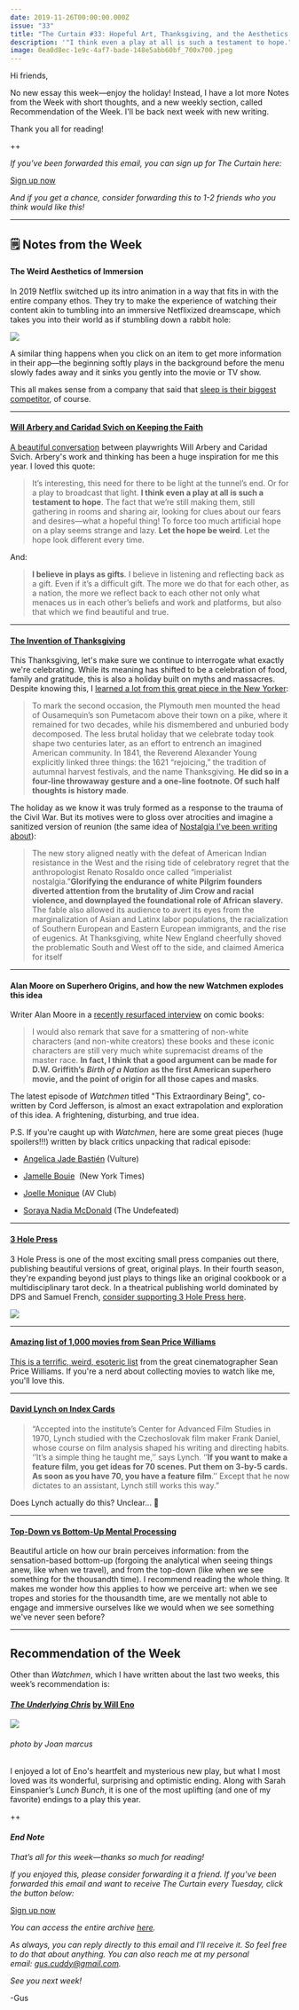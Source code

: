 ```yaml
---
date: 2019-11-26T00:00:00.000Z
issue: "33"
title: "The Curtain #33: Hopeful Art, Thanksgiving, and the Aesthetics of Immersion"
description: '"I think even a play at all is such a testament to hope."'
image: 0ea0d8ec-1e9c-4af7-bade-148e5abb60bf_700x700.jpeg
---
```



Hi friends,

No new essay this week—enjoy the holiday! Instead, I have a lot more Notes from the Week with short thoughts, and a new weekly section, called Recommendation of the Week. I'll be back next week with new writing.

Thank you all for reading!

++

_If you’ve been forwarded this email, you can sign up for The Curtain here:_

[Sign up now](https://guscuddy.substack.com/subscribe?)

_And if you get a chance, consider forwarding this to 1-2 friends who you think would like this!_

---

## **🗒 Notes from the Week**

#### **The Weird Aesthetics of Immersion**

In 2019 Netflix switched up its intro animation in a way that fits in with the entire company ethos. They try to make the experience of watching their content akin to tumbling into an immersive Netflixized dreamscape, which takes you into their world as if stumbling down a rabbit hole:

 ![](./99d908a4-ce13-4483-82c0-185d1ec88614_760x428.gif)

A similar thing happens when you click on an item to get more information in their app—the beginning softly plays in the background before the menu slowly fades away and it sinks you gently into the movie or TV show.

This all makes sense from a company that said that [sleep is their biggest competitor](https://www.fastcompany.com/40491939/netflix-ceo-reed-hastings-sleep-is-our-competition), of course.

---

#### **[Will Arbery and Caridad Svich on Keeping the Faith](https://howlround.com/keeping-faith?fbclid=IwAR0oxsshTCjDeByGW3QAXRQpEapRxgS-oi163uc6KWOHkB382BgT1NbNGMA)**

[A beautiful conversation](https://howlround.com/keeping-faith?fbclid=IwAR0oxsshTCjDeByGW3QAXRQpEapRxgS-oi163uc6KWOHkB382BgT1NbNGMA) between playwrights Will Arbery and Caridad Svich. Arbery's work and thinking has been a huge inspiration for me this year. I loved this quote:

> It’s interesting, this need for there to be light at the tunnel’s end. Or for a play to broadcast that light. **I think even a play at all is such a testament to hope**. The fact that we’re still making them, still gathering in rooms and sharing air, looking for clues about our fears and desires—what a hopeful thing! To force too much artificial hope on a play seems strange and lazy. **Let the hope be weird**. Let the hope look different every time.

And:

> **I believe in plays as gifts**. I believe in listening and reflecting back as a gift. Even if it’s a difficult gift. The more we do that for each other, as a nation, the more we reflect back to each other not only what menaces us in each other’s beliefs and work and platforms, but also that which we find beautiful and true.

---

#### **[The Invention of Thanksgiving](https://www.newyorker.com/magazine/2019/11/25/the-invention-of-thanksgiving)**

This Thanksgiving, let's make sure we continue to interrogate what exactly we're celebrating. While its meaning has shifted to be a celebration of food, family and gratitude, this is also a holiday built on myths and massacres. Despite knowing this, I [learned a lot from this great piece in the New Yorker](https://www.newyorker.com/magazine/2019/11/25/the-invention-of-thanksgiving):

> To mark the second occasion, the Plymouth men mounted the head of Ousamequin’s son Pumetacom above their town on a pike, where it remained for two decades, while his dismembered and unburied body decomposed. The less brutal holiday that we celebrate today took shape two centuries later, as an effort to entrench an imagined American community. In 1841, the Reverend Alexander Young explicitly linked three things: the 1621 “rejoicing,” the tradition of autumnal harvest festivals, and the name Thanksgiving. **He did so in a four-line throwaway gesture and a one-line footnote. Of such half thoughts is history made**.

The holiday as we know it was truly formed as a response to the trauma of the Civil War. But its motives were to gloss over atrocities and imagine a sanitized version of reunion (the same idea of [Nostalgia I've been writing about](https://guscuddy.substack.com/p/the-curtain-31-nostalgia-is-toxic)):

> The new story aligned neatly with the defeat of American Indian resistance in the West and the rising tide of celebratory regret that the anthropologist Renato Rosaldo once called “imperialist nostalgia.”**Glorifying the endurance of white Pilgrim founders diverted attention from the brutality of Jim Crow and racial violence, and downplayed the foundational role of African slavery.** The fable also allowed its audience to avert its eyes from the marginalization of Asian and Latinx labor populations, the racialization of Southern European and Eastern European immigrants, and the rise of eugenics. At Thanksgiving, white New England cheerfully shoved the problematic South and West off to the side, and claimed America for itself

---

#### **Alan Moore on Superhero Origins, and how the new Watchmen explodes this idea**

Writer Alan Moore in a [recently resurfaced interview](https://alanmooreworld.blogspot.com/2019/11/moore-on-jerusalem-eternalism-anarchy.html) on comic books:

> I would also remark that save for a smattering of non-white characters (and non-white creators) these books and these iconic characters are still very much white supremacist dreams of the master race. **In fact, I think that a good argument can be made for D.W. Griffith’s** _**Birth of a Nation**_ **as the first American superhero movie, and the point of origin for all those capes and masks**.

The latest episode of _Watchmen_ titled "This Extraordinary Being", co-written by Cord Jefferson, is almost an exact extrapolation and exploration of this idea. A frightening, disturbing, and true idea.

P.S. If you're caught up with _Watchmen_, here are some great pieces (huge spoilers!!!) written by black critics unpacking that radical episode:

*   [Angelica Jade Bastién](https://www.vulture.com/2019/11/watchmen-recap-episode-6-season-1-this-extraordinary-being.html) (Vulture)
    
*   [Jamelle Bouie](https://www.nytimes.com/2019/11/25/opinion/watchmen-hbo.html)  (New York Times)
    
*   [Joelle Monique](https://tv.avclub.com/watchmen-embraces-noir-roots-and-black-trauma-1840022364) (AV Club)
    
*   [Soraya Nadia McDonald](https://theundefeated.com/features/watchmen-episode-six-this-extraordinary-being/) (The Undefeated)
    

---

#### **[3 Hole Press](https://www.kickstarter.com/projects/3holepress/3-hole-press-fourth-season)**

3 Hole Press is one of the most exciting small press companies out there, publishing beautiful versions of great, original plays. In their fourth season, they're expanding beyond just plays to things like an original cookbook or a multidisciplinary tarot deck. In a theatrical publishing world dominated by DPS and Samuel French, [consider supporting 3 Hole Press here](https://www.kickstarter.com/projects/3holepress/3-hole-press-fourth-season). 

 ![](./ea82318e-558c-40a8-af80-819362192610_342x480.gif)

---

#### **[Amazing list of 1,000 movies from Sean Price Williams](https://letterboxd.com/damon_wolfgang/list/sean-price-williams-legendary-top-1000-films/detail/)**

[This is a terrific, weird, esoteric list](https://letterboxd.com/damon_wolfgang/list/sean-price-williams-legendary-top-1000-films/detail/) from the great cinematographer Sean Price Williams. If you're a nerd about collecting movies to watch like me, you'll love this.

---

#### **[David Lynch on Index Cards](https://gointothestory.blcklst.com/how-they-write-a-script-david-lynch-5de97888fd6f)**

> “Accepted into the institute’s Center for Advanced Film Studies in 1970, Lynch studied with the Czechoslovak film maker Frank Daniel, whose course on film analysis shaped his writing and directing habits. ‘’It’s a simple thing he taught me,’’ says Lynch. ‘’**If you want to make a feature film, you get ideas for 70 scenes. Put them on 3-by-5 cards. As soon as you have 70, you have a feature film**.’’ Except that he now dictates to an assistant, Lynch still works this way.”

Does Lynch actually do this? Unclear... 🤔

---

#### **[Top-Down vs Bottom-Up Mental Processing](https://aeon.co/essays/how-the-old-and-the-new-make-the-mind-ebb-and-flow)**

Beautiful article on how our brain perceives information: from the sensation-based bottom-up (forgoing the analytical when seeing things anew, like when we travel), and from the top-down (like when we see something for the thousandth time). I recommend reading the whole thing. It makes me wonder how this applies to how we perceive art: when we see tropes and stories for the thousandth time, are we mentally not able to engage and immersive ourselves like we would when we see something we've never seen before? 

---

## **Recommendation of the Week**

Other than _Watchmen_, which I have written about the last two weeks, this week’s recommendation is:

#### _**[The Underlying Chris](https://2st.com/shows/the-underlying-chris)**_ **[by Will Eno](https://2st.com/shows/the-underlying-chris)**

 ![](./0ea0d8ec-1e9c-4af7-bade-148e5abb60bf_700x700.jpeg)

###### _photo by Joan marcus_

I enjoyed a lot of Eno's heartfelt and mysterious new play, but what I most loved was its wonderful, surprising and optimistic ending. Along with Sarah Einspanier’s _Lunch Bunch_, it is one of the most uplifting (and one of my favorite) endings to a play this year.

++

#### _End Note_

_That’s all for this week—thanks so much for reading!_

_If you enjoyed this, please consider forwarding it a friend. If you’ve been forwarded this email and want to receive The Curtain every Tuesday, click the button below:_

[Sign up now](https://guscuddy.substack.com/subscribe?)

_You can access the entire archive [here](https://guscuddy.substack.com/archive?utm_source=menu-dropdown)._

_As always, you can reply directly to this email and I’ll receive it. So feel free to do that about anything. You can also reach me at my personal email: [gus.cuddy@gmail.com](mailto:gus.cuddy@gmail.com)._

_See you next week!_

\-Gus